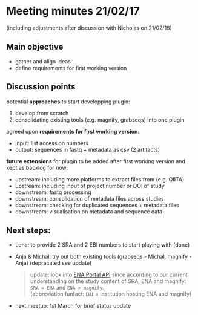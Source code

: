 # Meeting minutes 21/02/17 
(including adjustments after discussion with Nicholas on 21/02/18)


## Main objective
* gather and align ideas         
* define requirements for first working version      

## Discussion points
potential **approaches** to start developping plugin:              
1) develop from scratch             
2) consolidating existing tools (e.g. magnify, grabseqs) into one plugin             

agreed upon **requirements for first working version**:             
* input: list accession numbers             
* output: sequences in fastq + metadata as csv (2 artifacts)             

**future extensions** for plugin to be added after first working version and kept as backlog for now:     
* upstream: including more platforms to extract files from (e.g. QIITA)            
* upstream: including input of project number or DOI of study        
* downstream: fastq processing            
* downstream: consolidation of metadata files across studies             
* downstream: checking for duplicated sequences + metadata files            
* downstream: visualisation on metadata and sequence data                            


## Next steps:
* Lena: to provide 2 SRA and 2 EBI numbers to start playing with (done)
* Anja & Michal: try out both existing tools (grabseqs - Michal, magnify - Anja) (depracated see update)            
    > update: look into [ENA Portal API](https://www.ebi.ac.uk/ena/portal/api/#/Portal%20API/doStudyLinksUsingGET) since according to our current understanding on the study content of SRA, ENA and magnify:        
    `SRA = ENA` and `ENA > magnify`.             
    (abbreviation funfact: `EBI` = institution hosting ENA and magnify)
                
* next meetup: 1st March for brief status update
